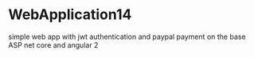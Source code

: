 # WebApplication14
simple web app with jwt authentication and paypal payment on the base ASP net core and angular 2
